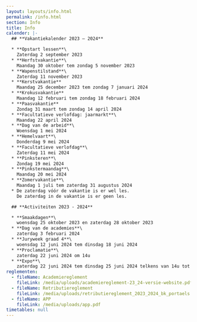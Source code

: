 ```yaml
---
layout: layouts/info.html
permalink: /info.html
section: Info
title: Info
calender: |-
  ## **Vakantiekalender 2023 – 2024**

  * **O﻿pstart lessen**\
    Z﻿aterdag 2 september 2023
  * **Herfstvakantie**\
    Maandag 30 oktober tem zondag 5 november 2023
  * **Wapenstilstand**\
    Z﻿aterdag 11 november 2023
  * **Kerstvakantie**
    Maandag 25 december 2023 tem zondag 7 januari 2024
  * **Krokusvakantie**
    Maandag 12 februari tem zondag 18 februari 2024
  * **Paasvakantie**
    Zondag 31 maart tem zondag 14 april 2024
  * **F﻿acultatieve verlofdag: jaarmarkt**\
    M﻿aandag 22 april 2024
  * **D﻿ag van de arbeid**\
    W﻿oensdag 1 mei 2024
  * **H﻿emelvaart**\
    D﻿onderdag 9 mei 2024
  * **Facultatieve verlofdag**\
    Z﻿aterdag 11 mei 2024
  * **P﻿inksteren**\
    Z﻿ondag 19 mei 2024
  * **P﻿inkstermaandag**\
    M﻿aandag 20 mei 2024
  * **Zomervakantie**\
    M﻿aandag 1 juli tem zaterdag 31 augustus 2024
  * De zaterdag vóór de vakantie is er wel les.
    De zaterdag in de vakantie is er geen les.

  ## **A﻿ctiviteiten 2023 - 2024**

  * **S﻿maakdagen**\
    woensdag 25 oktober 2023 en zaterdag 28 oktober 2023
  * **D﻿ag van de academies**\
    z﻿aterdag 3 februari 2024
  * **J﻿uryweek graad 4**\
    w﻿oensdag 12 juni 2024 tem dinsdag 18 juni 2024
  * **P﻿roclamatie**\
    z﻿aterdag 22 juni 2024 om 14u
  * **E﻿xpo**\
    z﻿aterdag 22 juni 2024 tem dinsdag 25 juni 2024 telkens van 14u tot 18u
reglementen:
  - fileName: Academiereglement
    fileLink: /media/uploads/academiereglement-23_24-versie-website.pdf
  - fileName: Retributiereglement
    fileLink: /media/uploads/retributiereglement_2023_2024_bk_portaels.pdf
  - fileName: APP
    fileLink: /media/uploads/app.pdf
timetables: null
---
```

